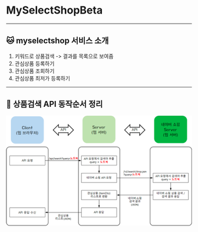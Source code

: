 # MySelectShopBeta
- - -
## 🐱 myselectshop 서비스 소개
1. 키워드로 상품검색 -> 결과를 목록으로 보여줌
2. 관심상품 등록하기
3. 관심상품 조회하기
4. 관심상품 최저가 등록하기
- - -
## 🐰 상품검색 API 동작순서 정리
![img.png](img.png)